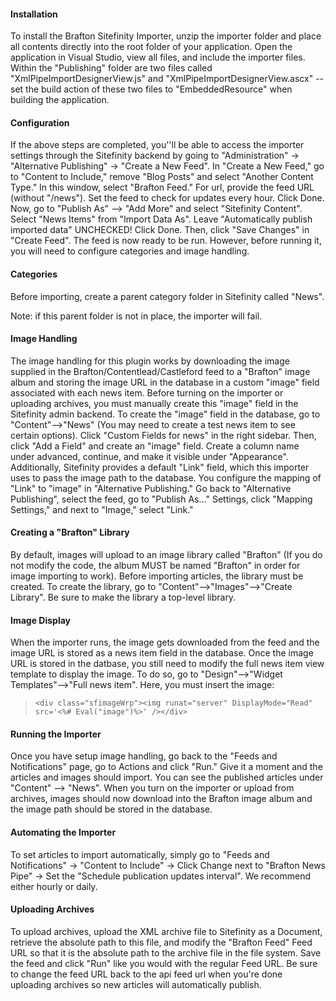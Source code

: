 #### Installation ####

To install the Brafton Sitefinity Importer, unzip the importer folder and place all contents directly into the root folder of your application. Open the application in Visual Studio, view all files, and include the importer files. Within the "Publishing" folder are two files called "XmlPipeImportDesignerView.js" and "XmlPipeImportDesignerView.ascx" -- set the build action of these two files to "EmbeddedResource" when building the application.

#### Configuration ####

If the above steps are completed, you''ll be able to access the importer settings through the Sitefinity backend by going to "Administration" -> "Alternative Publishing" -> "Create a New Feed". In "Create a New Feed," go to "Content to Include," remove "Blog Posts" and select "Another Content Type." In this window, select "Brafton Feed." For url, provide the feed URL (without "/news"). Set the feed to check for updates every hour. Click Done. Now, go to "Publish As" --> "Add More" and select "Sitefinity Content". Select "News Items" from "Import Data As". Leave "Automatically publish imported data" UNCHECKED! Click Done. Then, click "Save Changes" in "Create Feed". The feed is now ready to be run. However, before running it, you will need to configure categories and image handling. 

#### Categories ####

Before importing, create a parent category folder in Sitefinity called "News". 

Note: if this parent folder is not in place, the importer will fail. 

#### Image Handling ####

The image handling for this plugin works by downloading the image supplied in the Brafton/Contentlead/Castleford feed to a "Brafton" image album and storing the image URL in the database in a custom "image" field associated with each news item. Before turning on the importer or uploading archives, you must manually create this "image" field in the Sitefinity admin backend. To create the "image" field in the database, go to "Content"-->"News" (You may need to create a test news item to see certain options). Click "Custom Fields for news" in the right sidebar. Then, click "Add a Field" and create an "image" field. Create a column name under advanced, continue, and make it visible under "Appearance". Additionally, Sitefinity provides a default "Link" field, which this importer uses to pass the image path to the database. You configure the mapping of "Link" to "image" in "Alternative Publishing." Go back to "Alternative Publishing", select the feed, go to "Publish As..." Settings, click "Mapping Settings," and next to "Image," select "Link." 

#### Creating a "Brafton" Library ####

By default, images will upload to an image library called "Brafton" (If you do not modify the code, the album MUST be named "Brafton" in order for image importing to work). Before importing articles, the library must be created. To create the library, go to "Content"-->"Images"-->"Create Library". Be sure to make the library a top-level library. 


#### Image Display ####

When the importer runs, the image gets downloaded from the feed and the image URL is stored as a news item field in the database. Once the image URL is stored in the datbase, you still need to modify the full news item view template to display the image. To do so, go to "Design"-->"Widget Templates"-->"Full news item". Here, you must insert the image: 

> `<div class="sfimageWrp"><img runat="server" DisplayMode="Read" src='<%# Eval("image")%>' /></div>`

#### Running the Importer ####

Once you have setup image handling, go back to the "Feeds and Notifications" page, go to Actions and click "Run." Give it a moment and the articles and images should import. You can see the published articles under "Content" --> "News". When you turn on the importer or upload from archives, images should now download into the Brafton image album and the image path should be stored in the database. 

#### Automating the Importer ####

To set articles to import automatically, simply go to "Feeds and Notifications" -> "Content to Include" -> Click Change next to "Brafton News Pipe" -> Set the "Schedule publication updates interval". We recommend either hourly or daily. 

#### Uploading Archives ####

To upload archives, upload the XML archive file to Sitefinity as a Document, retrieve the absolute path to this file, and modify the "Brafton Feed" Feed URL so that it is the absolute path to the archive file in the file system. Save the feed and click "Run" like you would with the regular Feed URL. Be sure to change the feed URL back to the api feed url when you're done uploading archives so new articles will automatically publish. 
 







